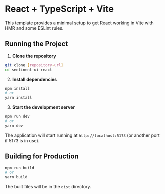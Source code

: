 # React + TypeScript + Vite

This template provides a minimal setup to get React working in Vite with HMR and some ESLint rules.

## Running the Project

1. **Clone the repository**

```bash
git clone [repository-url]
cd sentinent-ui-react
```

2. **Install dependencies**

```bash
npm install
# or
yarn install
```

3. **Start the development server**

```bash
npm run dev
# or
yarn dev
```

The application will start running at `http://localhost:5173` (or another port if 5173 is in use).

## Building for Production

```bash
npm run build
# or
yarn build
```

The built files will be in the `dist` directory.
